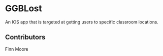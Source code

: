 # GGBLost
An IOS app that is targeted at getting users to specific classroom locations.

## Contributors
Finn Moore
